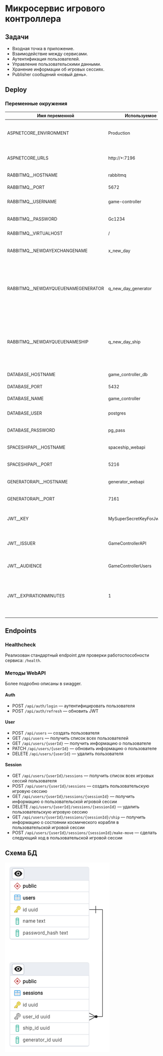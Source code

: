 # Микросервис игрового контроллера

## Задачи

- Входная точка в приложение.
- Взаимодействие между сервисами.
- Аутентификация пользователей.
- Управление пользовательскими данными.
- Хранение информации об игровых сессиях.
- Publisher сообщений «новый день».

## Deploy

### Переменные окружения

| Имя переменной                     | Используемое значение | Описание                                                                                                                          |
|------------------------------------|-----------------------|-----------------------------------------------------------------------------------------------------------------------------------|
| ASPNETCORE_ENVIRONMENT             | Production            | Тип окружения развёрнутого приложения (Devlopment или Production).                                                                |
| ASPNETCORE_URLS                    | http://+:7196         | Список URL, на которых будет запущено приложение.                                                                                 |
| RABBITMQ__HOSTNAME                 | rabbitmq              | Имя хоста с RabbitMQ.                                                                                                             |
| RABBITMQ__PORT                     | 5672                  | Порта хоста с RabbitMQ.                                                                                                           |
| RABBITMQ__USERNAME                 | game-controller       | Имя пользователя для RabbitMQ.                                                                                                    |
| RABBITMQ__PASSWORD                 | Gc1234                | Пароль пользователя для RabbitMQ.                                                                                                 |
| RABBITMQ__VIRTUALHOST              | /                     | Имя virtual host на RabbitMQ.                                                                                                     |
| RABBITMQ__NEWDAYEXCHANGENAME       | x_new_day             | Имя exchange для событий "новый день" на RabbitMQ.                                                                                |
| RABBITMQ__NEWDAYQUEUENAMEGENERATOR | q_new_day_generator   | Имя очереди для событий "новый день" на RabbitMQ для EventGenerator.<br/>Должно совпадать со значением на стороне EventGenerator. |
| RABBITMQ__NEWDAYQUEUENAMESHIP      | q_new_day_ship        | Имя очереди для событий "новый день" на RabbitMQ для SpaceShip.<br/>Должно совпадать со значением на стороне SpaceShip.           |
| DATABASE_HOSTNAME                  | game_controller_db    | Имя хоста с базой данных.                                                                                                         |
| DATABASE_PORT                      | 5432                  | Порт хоста с базой данных.                                                                                                        |
| DATABASE_NAME                      | game_controller       | Имя базы данных.                                                                                                                  |
| DATABASE_USER                      | postgres              | Имя пользователя для базы данных.                                                                                                 |
| DATABASE_PASSWORD                  | pg_pass               | Пароль пользователя для базы данных.                                                                                              |
| SPACESHIPAPI__HOSTNAME             | spaceship_webapi      | Имя хоста со SpaceShip-сервисом.                                                                                                  |
| SPACESHIPAPI__PORT                 | 5216                  | Порт хоста со SpaceShip-сервисом.                                                                                                 |
| GENERATORAPI__HOSTNAME             | generator_webapi      | Имя хоста с EventGenerator-сервисом.                                                                                              |
| GENERATORAPI__PORT                 | 7161                  | Порт хоста с EventGenerator-сервисом.                                                                                             |
| JWT__KEY                           | MySuperSecretKeyForJwtTokenGeneration | Ключ, используемый для шифрования JWT.                                                                            |
| JWT__ISSUER                        | GameControllerAPI     | Уникальный идентификатор стороны, генерирующей JWT.                                                                               |
| JWT__AUDIENCE                      | GameControllerUsers   | Получатели сгенерированных JWT.                                                                                                   |
| JWT__EXPIRATIONMINUTES             | 1                     | Количество минут после момента генерации JWT, по прошествии которого JWT станет невалидным.                                       |

## Endpoints

### Healthcheck

Реализован стандартный endpoint для проверки работоспособности сервиса: `/health`.

### Методы WebAPI

Более подробно описаны в swagger.

#### Auth

- POST `/api/auth/login` &mdash; аутентифицировать пользователя
- POST `/api/auth/refresh` &mdash; обновить JWT

#### User

- POST `/api/users` &mdash; создать пользователя
- GET `/api/users` &mdash; получить список всех пользователей
- GET `/api/users/{userId}` &mdash; получить информацию о пользователе
- PATCH `/api/users/{userId}` &mdash; обновить информацию о пользователе
- DELETE `/api/users/{userId}` &mdash; удалить пользователя

#### Session

- GET `/api/users/{userId}/sessions` &mdash; получить список всех игровых сессий пользователя
- POST `/api/users/{userId}/sessions` &mdash; создать пользовательскую игровую сессию
- GET `/api/users/{userId}/sessions/{sessionId}` &mdash; получить информацию о пользовательской игровой сессии
- DELETE `/api/users/{userId}/sessions/{sessionId}` &mdash; удалить пользовательскую игровую сессию
- GET `/api/users/{userId}/sessions/{sessionId}/ship` &mdash; получить информацию о состоянии космического корабля в пользовательской игровой сессии
- POST `/api/users/{userId}/sessions/{sessionId}/make-move` &mdash; сделать следующий ход в пользовательской игровой сессии

## Схема БД

![database diagram](./docs/database.png)
